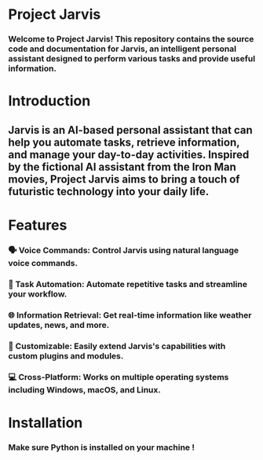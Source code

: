 # Project Jarvis
### Welcome to Project Jarvis! This repository contains the source code and documentation for Jarvis, an intelligent personal assistant designed to perform various tasks and provide useful information.

# Introduction
## Jarvis is an AI-based personal assistant that can help you automate tasks, retrieve information, and manage your day-to-day activities. Inspired by the fictional AI assistant from the Iron Man movies, Project Jarvis aims to bring a touch of futuristic technology into your daily life.

# Features
### 🗣️ Voice Commands: Control Jarvis using natural language voice commands.
### 🤖 Task Automation: Automate repetitive tasks and streamline your workflow.
### 🌐 Information Retrieval: Get real-time information like weather updates, news, and more.
### 🔧 Customizable: Easily extend Jarvis's capabilities with custom plugins and modules.
### 💻 Cross-Platform: Works on multiple operating systems including Windows, macOS, and Linux.

# Installation
### Make sure Python is installed on your machine !
